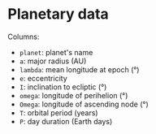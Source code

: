 # Planetary data

Columns:

- `planet`: planet's name
- `a`: major radius (AU)
- `lambda`: mean longitude at epoch (°)
- `e`: eccentricity
- `I`: inclination to ecliptic (°)
- `omega`: longitude of perihelion (°)
- `Omega`: longitude of ascending node (°)
- `T`: orbital period (years)
- `P`: day duration (Earth days)